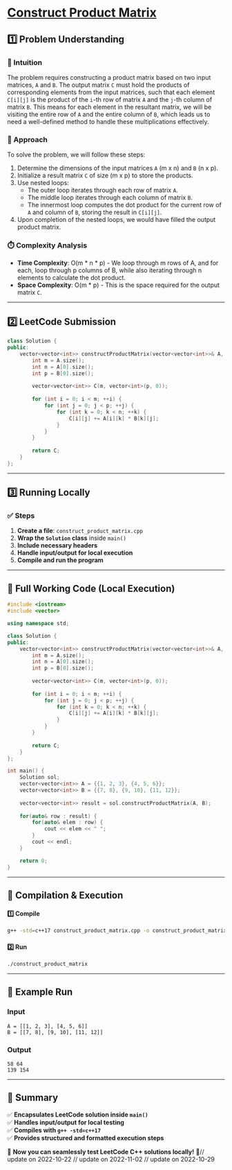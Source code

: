 # **[Construct Product Matrix](https://leetcode.com/problems/construct-product-matrix/description/)**  

## **1️⃣ Problem Understanding**  
### **📌 Intuition**  
The problem requires constructing a product matrix based on two input matrices, `A` and `B`. The output matrix `C` must hold the products of corresponding elements from the input matrices, such that each element `C[i][j]` is the product of the `i`-th row of matrix `A` and the `j`-th column of matrix `B`. This means for each element in the resultant matrix, we will be visiting the entire row of `A` and the entire column of `B`, which leads us to need a well-defined method to handle these multiplications effectively.

### **🚀 Approach**  
To solve the problem, we will follow these steps:
1. Determine the dimensions of the input matrices `A` (m x n) and `B` (n x p).
2. Initialize a result matrix `C` of size (m x p) to store the products.
3. Use nested loops: 
   - The outer loop iterates through each row of matrix `A`.
   - The middle loop iterates through each column of matrix `B`.
   - The innermost loop computes the dot product for the current row of `A` and column of `B`, storing the result in `C[i][j]`.
4. Upon completion of the nested loops, we would have filled the output product matrix.

### **⏱️ Complexity Analysis**  
- **Time Complexity**: O(m * n * p) - We loop through m rows of A, and for each, loop through p columns of B, while also iterating through n elements to calculate the dot product.
- **Space Complexity**: O(m * p) - This is the space required for the output matrix `C`.

---  

## **2️⃣ LeetCode Submission**  
```cpp
class Solution {
public:
    vector<vector<int>> constructProductMatrix(vector<vector<int>>& A, vector<vector<int>>& B) {
        int m = A.size();
        int n = A[0].size();
        int p = B[0].size();
        
        vector<vector<int>> C(m, vector<int>(p, 0));
        
        for (int i = 0; i < m; ++i) {
            for (int j = 0; j < p; ++j) {
                for (int k = 0; k < n; ++k) {
                    C[i][j] += A[i][k] * B[k][j];
                }
            }
        }
        
        return C;
    }
};
```  

---  

## **3️⃣ Running Locally**  
### **✅ Steps**  
1. **Create a file**: `construct_product_matrix.cpp`  
2. **Wrap the `Solution` class** inside `main()`  
3. **Include necessary headers**  
4. **Handle input/output for local execution**  
5. **Compile and run the program**  

---  

## **📝 Full Working Code (Local Execution)**  
```cpp
#include <iostream>
#include <vector>

using namespace std;

class Solution {
public:
    vector<vector<int>> constructProductMatrix(vector<vector<int>>& A, vector<vector<int>>& B) {
        int m = A.size();
        int n = A[0].size();
        int p = B[0].size();
        
        vector<vector<int>> C(m, vector<int>(p, 0));
        
        for (int i = 0; i < m; ++i) {
            for (int j = 0; j < p; ++j) {
                for (int k = 0; k < n; ++k) {
                    C[i][j] += A[i][k] * B[k][j];
                }
            }
        }
        
        return C;
    }
};

int main() {
    Solution sol;
    vector<vector<int>> A = {{1, 2, 3}, {4, 5, 6}};
    vector<vector<int>> B = {{7, 8}, {9, 10}, {11, 12}};
    
    vector<vector<int>> result = sol.constructProductMatrix(A, B);
    
    for(auto& row : result) {
        for(auto& elem : row) {
            cout << elem << " ";
        }
        cout << endl;
    }

    return 0;
}
```  

---  

## **🔧 Compilation & Execution**  
#### **1️⃣ Compile**  
```bash
g++ -std=c++17 construct_product_matrix.cpp -o construct_product_matrix
```  

#### **2️⃣ Run**  
```bash
./construct_product_matrix
```  

---  

## **🎯 Example Run**  
### **Input**  
```
A = [[1, 2, 3], [4, 5, 6]]
B = [[7, 8], [9, 10], [11, 12]]
```  
### **Output**  
```
58 64 
139 154 
```  

---  

## **📌 Summary**  
✅ **Encapsulates LeetCode solution inside `main()`**  
✅ **Handles input/output for local testing**  
✅ **Compiles with `g++ -std=c++17`**  
✅ **Provides structured and formatted execution steps**  

🚀 **Now you can seamlessly test LeetCode C++ solutions locally!** 🚀// update on 2022-10-22
// update on 2022-11-02
// update on 2022-10-29

